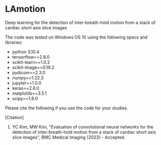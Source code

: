 # LAmotion

Deep learning for the detection of inter-breath-hold motion from a stack of cardiac short axis slice images

The code was tested on Windows OS 10 using the following specs and libraries:

- python 3.10.4
- tensorflow==2.8.0
- scikit-learn==1.0.2
- scikit-image==0.19.2
- pydicom==2.3.0
- numpy==1.22.3
- jupyter==1.0.0
- keras==2.8.0
- matplotlib==3.5.1
- scipy==1.8.0

Please cite the following if you use the code for your studies.

[Citation]
1. YC Kim, MW Kim, "Evaluation of convolutional neural networks for the detection of inter-breath-hold motion from a stack of cardiac short axis slice images", BMC Medical Imaging (2023) - Accepted.

